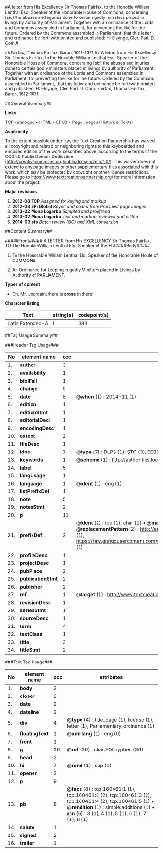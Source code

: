 #A letter from His Excellency Sir Thomas Fairfax, to the Honoble William Lenthal Esq; Speaker of the Honorable House of Commons, conceraing [sic] the abuses and injuries done to certain godly ministers placed in livings by authority of Parliament. Together with an ordinance of the Lords and Commons assembled in Parliament, for preventing the like for the future. Ordered by the Commons assembled in Parliament, that this letter and ordinance be forthwith printed and published: H: Elsynge, Cler. Parl. D. Com.#

##Fairfax, Thomas Fairfax, Baron, 1612-1671.##
A letter from His Excellency Sir Thomas Fairfax, to the Honoble William Lenthal Esq; Speaker of the Honorable House of Commons, conceraing [sic] the abuses and injuries done to certain godly ministers placed in livings by authority of Parliament. Together with an ordinance of the Lords and Commons assembled in Parliament, for preventing the like for the future. Ordered by the Commons assembled in Parliament, that this letter and ordinance be forthwith printed and published: H: Elsynge, Cler. Parl. D. Com.
Fairfax, Thomas Fairfax, Baron, 1612-1671.

##General Summary##

**Links**

[TCP catalogue](http://www.ota.ox.ac.uk/tcp/)  • 
[HTML](http://tei.it.ox.ac.uk/tcp/Texts-HTML/free/A84/A84772.html)  • 
[EPUB](http://tei.it.ox.ac.uk/tcp/Texts-EPUB/free/A84/A84772.epub) • 
[Page images (Historical Texts)](https://historicaltexts.jisc.ac.uk/eebo-99862350e)

**Availability**

To the extent possible under law, the Text Creation Partnership has waived all copyright and related or neighboring rights to this keyboarded and encoded edition of the work described above, according to the terms of the CC0 1.0 Public Domain Dedication (http://creativecommons.org/publicdomain/zero/1.0/). This waiver does not extend to any page images or other supplementary files associated with this work, which may be protected by copyright or other license restrictions. Please go to https://www.textcreationpartnership.org/ for more information about the project.

**Major revisions**

1. __2012-08__ __TCP__ *Assigned for keying and markup*
1. __2012-08__ __SPi Global__ *Keyed and coded from ProQuest page images*
1. __2013-02__ __Mona Logarbo__ *Sampled and proofread*
1. __2013-02__ __Mona Logarbo__ *Text and markup reviewed and edited*
1. __2014-03__ __pfs__ *Batch review (QC) and XML conversion*

##Content Summary##

#####Front#####
A LETTER From His EXCELLENCY Sir Thomas Fairfax, TO The HonobleWilliam Lenthal Eſq; Speaker of the H
#####Body#####

1. To the Honorable William Lenthal Eſq; Speaker of the Honorable Houſe of COMMONS.

1. An Ordinance for keeping in godly Miniſters placed in Livings by Authority of PARLIAMENT.

**Types of content**

  * Oh, Mr. Jourdain, there is **prose** in there!

**Character listing**


|Text|string(s)|codepoint(s)|
|---|---|---|
|Latin Extended-A|ſ|383|

##Tag Usage Summary##

###Header Tag Usage###

|No|element name|occ|attributes|
|---|---|---|---|
|1.|__author__|3||
|2.|__availability__|1||
|3.|__biblFull__|1||
|4.|__change__|5||
|5.|__date__|8| @__when__ (1) : 2014-11 (1)|
|6.|__edition__|1||
|7.|__editionStmt__|1||
|8.|__editorialDecl__|1||
|9.|__encodingDesc__|1||
|10.|__extent__|2||
|11.|__fileDesc__|1||
|12.|__idno__|7| @__type__ (7) : DLPS (1), STC (3), EEBO-CITATION (1), PROQUEST (1), VID (1)|
|13.|__keywords__|1| @__scheme__ (1) : http://authorities.loc.gov/ (1)|
|14.|__label__|5||
|15.|__langUsage__|1||
|16.|__language__|1| @__ident__ (1) : eng (1)|
|17.|__listPrefixDef__|1||
|18.|__note__|5||
|19.|__notesStmt__|2||
|20.|__p__|11||
|21.|__prefixDef__|2| @__ident__ (2) : tcp (1), char (1)  •  @__matchPattern__ (2) : ([0-9\-]+):([0-9IVX]+) (1), (.+) (1)  •  @__replacementPattern__ (2) : http://eebo.chadwyck.com/downloadtiff?vid=$1&page=$2 (1), https://raw.githubusercontent.com/textcreationpartnership/Texts/master/tcpchars.xml#$1 (1)|
|22.|__profileDesc__|1||
|23.|__projectDesc__|1||
|24.|__pubPlace__|2||
|25.|__publicationStmt__|2||
|26.|__publisher__|2||
|27.|__ref__|1| @__target__ (1) : http://www.textcreationpartnership.org/docs/. (1)|
|28.|__revisionDesc__|1||
|29.|__seriesStmt__|1||
|30.|__sourceDesc__|1||
|31.|__term__|4||
|32.|__textClass__|1||
|33.|__title__|3||
|34.|__titleStmt__|2||


###Text Tag Usage###

|No|element name|occ|attributes|
|---|---|---|---|
|1.|__body__|2||
|2.|__closer__|2||
|3.|__date__|2||
|4.|__dateline__|2||
|5.|__div__|4| @__type__ (4) : title_page (1), license (1), letter (1), Parliamentary_ordinance (1)|
|6.|__floatingText__|1| @__xml:lang__ (1) : eng (0)|
|7.|__front__|1||
|8.|__g__|36| @__ref__ (36) : char:EOLhyphen (36)|
|9.|__head__|2||
|10.|__hi__|7| @__rend__ (1) : sup (1)|
|11.|__opener__|2||
|12.|__p__|9||
|13.|__pb__|8| @__facs__ (8) : tcp:160461:1 (1), tcp:160461:2 (2), tcp:160461:3 (2), tcp:160461:4 (2), tcp:160461:5 (1)  •  @__rendition__ (1) : simple:additions (1)  •  @__n__ (6) : 3 (1), 4 (1), 5 (1), 6 (1), 7 (1), 8 (1)|
|14.|__salute__|1||
|15.|__signed__|2||
|16.|__trailer__|1||
